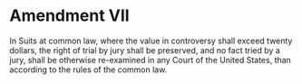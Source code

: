# Amendment VII

In Suits at common law, where the value in controversy shall exceed twenty
dollars, the right of trial by jury shall be preserved, and no fact tried by
a jury, shall be otherwise re-examined in any Court of the United States,
than according to the rules of the common law.
